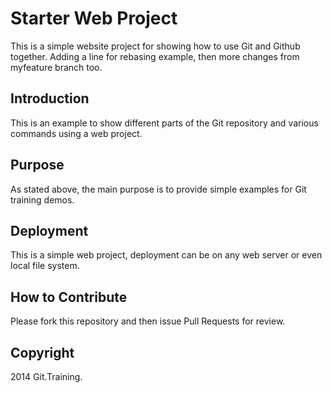 # Starter Web Project

This is a simple website project for showing
how to use Git and Github together. Adding a line for rebasing example, then
more changes from myfeature branch too.

## Introduction

This is an example to show different parts
of the Git repository and various commands
using a web project.

## Purpose

As stated above, the main purpose is to 
provide simple examples for Git training
demos.

## Deployment

This is a simple web project, deployment
can be on any web server or even local
file system.

## How to Contribute

Please fork this repository and then issue Pull Requests for
review.

## Copyright

2014 Git.Training.




